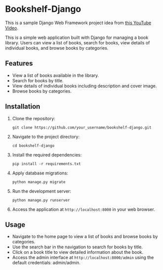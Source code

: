 # Bookshelf-Django

This is a sample Django Web Framework project idea from [this YouTube Video](https://www.youtube.com/watch?v=hbx39adciac).

This is a simple web application built with Django for managing a book library. Users can view a list of books, search for books, view details of individual books, and browse books by categories.

## Features

- View a list of books available in the library.
- Search for books by title.
- View details of individual books including description and cover image.
- Browse books by categories.

## Installation

1. Clone the repository:

    ```
    git clone https://github.com/your_username/bookshelf-django.git
    ```

2. Navigate to the project directory:

    ```
    cd bookshelf-django
    ```

3. Install the required dependencies:

    ```
    pip install -r requirements.txt
    ```

4. Apply database migrations:

    ```
    python manage.py migrate
    ```

5. Run the development server:

    ```
    python manage.py runserver
    ```

6. Access the application at `http://localhost:8000` in your web browser.

## Usage

- Navigate to the home page to view a list of books and browse books by categories.
- Use the search bar in the navigation to search for books by title.
- Click on a book title to view detailed information about the book.
- Access the admin interface at `http://localhost:8000/admin` using the default credentials: admin/admin.
